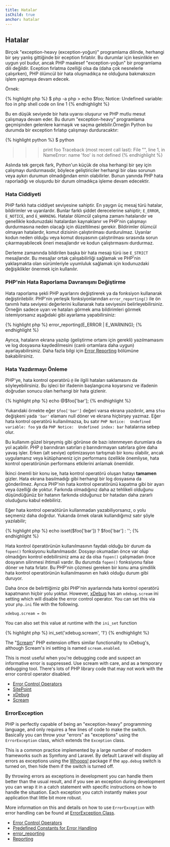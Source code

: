 ```yaml
---
title: Hatalar
isChild: true
anchor: hatalar
---
```


## Hatalar

Birçok "exception-heavy (exception-yoğun)" programlama dilinde, herhangi bir şey yanlış gittiğinde bir eception fırlatılır. Bu durumlar için kesinlikle en uygun yol budur, ancak PHP maalesef "exception-yoğun" bir programlama dili değildir. Eception fırlatma özelliği olsa da (daha çok nesnelerle çalışırken), PHP ölümcül bir hata oluşmadıkça ne olduğuna bakmaksızın işlem yapmaya devam edecek.

Örnek:

{% highlight php %}
$ php -a
php > echo $foo;
Notice: Undefined variable: foo in php shell code on line 1
{% endhighlight %}

Bu en düşük seviyede bir hata uyarısı oluşurur ve PHP mutlu mesut çalışmaya devam eder. Bu durum "exception-heavy" programlama geçmişinden gelenlere karmaşık ve saçma gelebilir.Örneğin Python bu durumda bir exception fırlatıp çalışmayı durduracaktır:

{% highlight python %}
$ python
>>> print foo
Traceback (most recent call last):
  File "<stdin>", line 1, in <module>
NameError: name 'foo' is not defined
{% endhighlight %}

Aslında tek gerçek fark, Python'un küçük de olsa herhangi bir şey için çalışmayı durdurmasıdır, böylece geliştiriciler herhangi bir olası sorunun veya aykırı durumun olmadığından emin olabilirler. Bunun yanında PHP hata raporladığı ve oluşurdu bir durum olmadıkça işleme devam edecektir.

### Hata Ciddiyeti

PHP farklı hata ciddiyet seviyesine sahiptir. En yaygın üç mesaj türü hatalar, bildirimler ve uyarılardır. Bunlar farklı şiddet derecelerine sahiptir; `E_ERROR`, `E_NOTICE`, and `E_WARNING`. Hatalar ölümcül çalışma zamanı hatalarıdır ve genellikle kodunuzdaki hatalardan kaynaklanır ve PHP'nin çalışmayı durdurmasına neden olacağı için düzeltilmesi gerekir. Bildirimler ölümcül olmayan hatalardır, komut dizisinin çalıştırılması durdurulmaz. Uyarılar kodun neden olduğu veya komut dosyasının çalıştırılması sırasında sorun çıkarmayabilecek öneri mesajlarıdır ve kodun çalıştırmasını durdurmaz.

Derleme zamanında bildirilen başka bir hata mesajı türü ise `E_STRICT` mesajlarıdır. Bu mesajlar ortak çalışabilirliği sağlamak ve PHP'nin yaklaşmakta olan sürümleriyle uyumluluk sağlamak için kodunuzdaki değişiklikler önermek için kullanılır.

### PHP'nin Hata Raporlama Davranışını Değiştirme

Hata raporlama şekli PHP ayarlarını değiştirerek ya da fonksiyon kullanarak değiştirilebilir. PHP'nin yerleşik fonksiyonlarından `error_reporting()` ile ön tanımlı hata seviyesi değerlerini kullanarak hata seviyesini belirleyebilirsiniz. Örneğin sadece uyarı ve hataları görmek ama bildirimleri görmek istemiyorsanız aşağıdaki gibi ayarlama yapabilirsiniz:

{% highlight php %}
error_reporting(E_ERROR | E_WARNING);
{% endhighlight %}

Ayrıca, hataların ekrana yazılıp (geliştirme ortamı için gerekli) yazılmamasını ve log dosyasına kaydedilmesini (canlı ortamlara daha uygun) ayarlayabilirsiniz. Daha fazla bilgi için [Error Reporting][errorreport] bölümüne bakabilirsiniz.

### Hata Yazdırmayı Önleme

PHP'ye, hata kontrol operatörü `@` ile ilgili hataları saklamasını da söyleyebilirsiniz. Bu işleci bir ifadenin başlangıcına koyarsınız ve ifadenin doğrudan sonucu olan herhangi bir hata gizlenir.

{% highlight php %}
echo @$foo['bar'];
{% endhighlight %}

Yukarıdaki örnekte eğer `$foo['bar']` değeri varsa ekrana yazdırılır, ama `$foo` değişkeni yada
`'bar'` elamanı null döner ve ekrana hiçbirşey yazmaz. Eğer hata kontrol operatörü kullanılmazsa, bu satır `PHP Notice:  Undefined variable: foo` ya da `PHP Notice:  Undefined index: bar` hatalarına sebep olur.

Bu kullanım güzel birşeymiş gibi görünse de bazı istenmeyen durumlara da yol açabilir. PHP `@` barındıran satırları `@` barındırmayan satırlara göre daha yavaş işler. Erken (alt seviye) optimizasyon tartışmalı bir konu olabilir, ancak uygulamanız veya kütüphaneniz için performans özellikle önemliyse, hata kontrol operatörünün performans etkilerini anlamak önemlidir.

İkinci önemli bir konu ise, hata kontrol operatörü oluşan hatayı **tamamen** gizler. Hata ekrana basılmadığı gibi herhangi bir log dosyasına da gönderilmez. Ayrıca PHP'nin hata kontrol operatörünü kapatma gibi bir ayarı veya özelliği de yoktur. Farkında olmadığınız daha az tehlikeli olduğunu düşündüğünüz bir hatanın farkında olduğunuz bir hatadan daha zararlı oluduğunu kabul edebiliriz. 

Eğer hata kontrol operaötürün kullanmadan yazabiliyorsanız, o yolu seçmeniz daha doğrdur. Yukarıda örnek olarak kullandığımız satır şöyle yazılabilir;

{% highlight php %}
echo isset($foo['bar']) ? $foo['bar'] : '';
{% endhighlight %}

Hata kontrol öperatörünün kullanılmasının faydalı olduğu bir durum da `fopen()` fonksiyonu kullanılmasıdır. Dosyayı okumadan önce var olup olmadığını kontrol edebilirsiniz ama az da olsa `fopen()` çalışmadan önce dosyanın silinmesi ihtimali vardır. Bu durumda `fopen()` fonksiyonu false döner ve hata fırlatır. Bu PHP'nin çözmesi gereken bir konu ama şimdilik hata kontrol operatörünün kullanılmasının en haklı olduğu durum gibi duruyor.

Daha önce de belirttiğimiz gibi PHP'nin ayarlarında hata kontrol operatörü kapatmanın hiçbir yolu yoktur. However, [xDebug] has an `xdebug.scream` ini setting which will disable the error control operator.  You can set this via your `php.ini` file with the following.

    xdebug.scream = On

You can also set this value at runtime with the `ini_set` function

{% highlight php %}
ini_set('xdebug.scream', '1')
{% endhighlight %}

The "[Scream]" PHP extension offers similar functionality to xDebug's, although Scream's ini setting is named `scream.enabled`.

This is most useful when you're debugging code and suspect an informative error is suppressed.  Use scream with care, and as a temporary debugging tool. There's lots of PHP library code that may not work with the error control operator disabled.


* [Error Control Operators](http://php.net/manual/en/language.operators.errorcontrol.php)
* [SitePoint](http://www.sitepoint.com/)
* [xDebug]
* [Scream]

[xDebug]: http://xdebug.org/docs/basic
[Scream]: http://www.php.net/manual/en/book.scream.php

### ErrorException

PHP is perfectly capable of being an "exception-heavy" programming language, and only requires a few lines of code to
make the switch. Basically you can throw your "errors" as "exceptions" using the `ErrorException` class, which extends the `Exception` class.

This is a common practice implemented by a large number of modern frameworks such as Symfony and Laravel. By default
Laravel will display all errors as exceptions using the [Whoops!] package if the `app.debug` switch is turned on, then
hide them if the switch is turned off.

By throwing errors as exceptions in development you can handle them better than the usual result, and if you see an
exception during development you can wrap it in a catch statement with specific instructions on how to handle the situation. Each exception you catch instantly makes your application that little bit more robust.

More information on this and details on how to use `ErrorException` with error handling can be found at
[ErrorException Class][errorexception].

* [Error Control Operators](http://php.net/manual/en/language.operators.errorcontrol.php)
* [Predefined Constants for Error Handling](http://www.php.net/manual/en/errorfunc.constants.php)
* [error_reporting](http://www.php.net/manual/en/function.error-reporting.php)
* [Reporting][errorreport]

[errorexception]: http://php.net/manual/en/class.errorexception.php
[errorreport]: /#error_reporting
[Whoops!]: http://filp.github.io/whoops/
